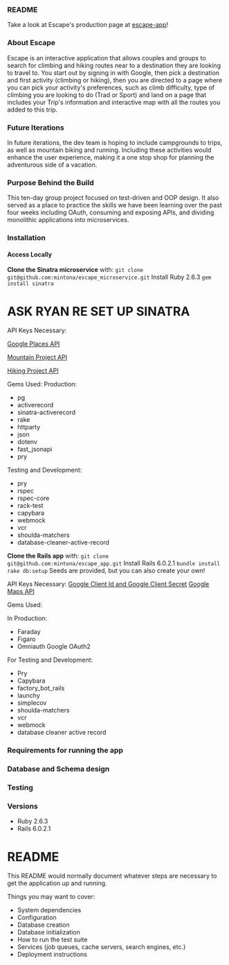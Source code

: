 ### README

Take a look at Escape's production page at [escape-app](https://escape-app.herokuapp.com/)!

### About Escape

Escape is an interactive application that allows couples and groups to search for climbing and hiking routes near to a destination they are looking to travel to. You start out by signing in with Google, then pick a destination and first activity (climbing or hiking), then you are directed to a page where you can pick your activity's preferences, such as climb difficulty, type of climbing you are looking to do (Trad or Sport) and land on a page that includes your Trip's information and interactive map with all the routes you added to this trip.

### Future Iterations

In future iterations, the dev team is hoping to include campgrounds to trips, as well as mountain biking and running. Including these activities would enhance the user experience, making it a one stop shop for planning the adventurous side of a vacation.

### Purpose Behind the Build

This ten-day group project focused on test-driven and OOP design. It also served as a place to practice the skills we have been learning over the past four weeks including OAuth, consuming and exposing APIs, and dividing monolithic applications into microservices.

### Installation

#### Access Locally

**Clone the Sinatra microservice** with: `git clone git@github.com:mintona/escape_microservice.git`
Install Ruby 2.6.3
`gem install sinatra`
# ASK RYAN RE SET UP SINATRA



API Keys Necessary:

[Google Places API](https://developers.google.com/places/web-service/intro)

[Mountain Project API](https://www.mountainproject.com/data)

[Hiking Project API](https://www.hikingproject.com/data)

Gems Used:
Production:
* pg
* activerecord
* sinatra-activerecord
* rake
* httparty
* json
* dotenv
* fast_jsonapi
* pry

Testing and Development:
* pry
* rspec
* rspec-core
* rack-test
* capybara
* webmock
* vcr
* shoulda-matchers
* database-cleaner-active-record


**Clone the Rails app** with: `git clone git@github.com:mintona/escape_app.git`
Install Rails 6.0.2.1
`bundle install`
`rake db:setup`
Seeds are provided, but you can also create your own!

API Keys Necessary:
[Google Client Id and Google Client Secret](https://console.developers.google.com/cloud-resource-manager)
[Google Maps API](https://developers.google.com/maps/documentation/javascript/get-api-key)

Gems Used:

In Production:
* Faraday
* Figaro
* Omniauth Google OAuth2

For Testing and Development:
* Pry
* Capybara
* factory_bot_rails
* launchy
* simplecov
* shoulda-matchers
* vcr
* webmock
* database cleaner active record





### Requirements for running the app
### Database and Schema design
### Testing
### Versions
- Ruby 2.6.3
- Rails 6.0.2.1

# README

This README would normally document whatever steps are necessary to get the
application up and running.

Things you may want to cover:


* System dependencies
* Configuration
* Database creation
* Database initialization
* How to run the test suite
* Services (job queues, cache servers, search engines, etc.)
* Deployment instructions
